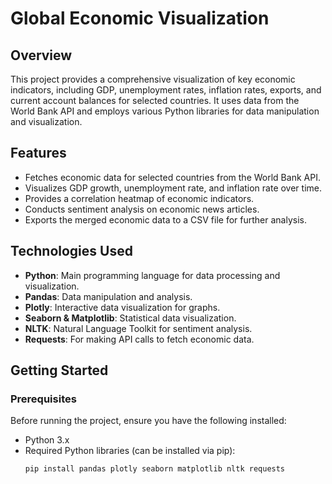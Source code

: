 # Global Economic Visualization

## Overview
This project provides a comprehensive visualization of key economic indicators, including GDP, unemployment rates, inflation rates, exports, and current account balances for selected countries. It uses data from the World Bank API and employs various Python libraries for data manipulation and visualization.

## Features
- Fetches economic data for selected countries from the World Bank API.
- Visualizes GDP growth, unemployment rate, and inflation rate over time.
- Provides a correlation heatmap of economic indicators.
- Conducts sentiment analysis on economic news articles.
- Exports the merged economic data to a CSV file for further analysis.

## Technologies Used
- **Python**: Main programming language for data processing and visualization.
- **Pandas**: Data manipulation and analysis.
- **Plotly**: Interactive data visualization for graphs.
- **Seaborn & Matplotlib**: Statistical data visualization.
- **NLTK**: Natural Language Toolkit for sentiment analysis.
- **Requests**: For making API calls to fetch economic data.

## Getting Started

### Prerequisites
Before running the project, ensure you have the following installed:
- Python 3.x
- Required Python libraries (can be installed via pip):
  ```bash
  pip install pandas plotly seaborn matplotlib nltk requests
